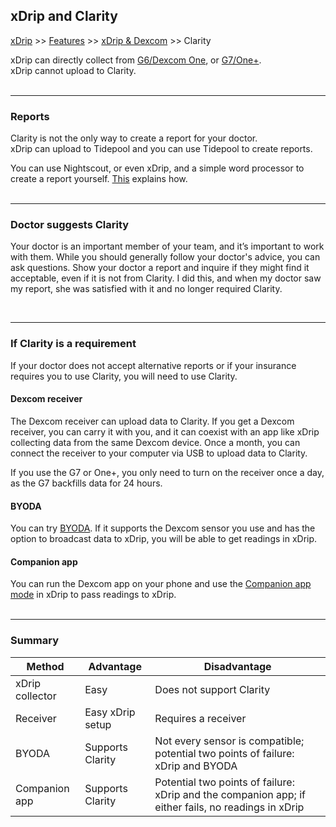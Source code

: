 ## xDrip and Clarity
[xDrip](../../README.md) >> [Features](../Features_page.md) >> [xDrip & Dexcom](../Dexcom_page.md) >> Clarity  
  
xDrip can directly collect from [G6/Dexcom One](../Starting-G6.md), or [G7/One+](./G7.md).  
xDrip cannot upload to Clarity.  
<br/>  
  
---  
  
### **Reports**  
Clarity is not the only way to create a report for your doctor.  
xDrip can upload to Tidepool and you can use Tidepool to create reports.  

You can use Nightscout, or even xDrip, and a simple word processor to create a report yourself.  [This](../Report.md) explains how.  
<br/>  

---  
  
### **Doctor suggests Clarity**  
Your doctor is an important member of your team, and it’s important to work with them. While you should generally follow your doctor's advice, you can ask questions. Show your doctor a report and inquire if they might find it acceptable, even if it is not from Clarity. I did this, and when my doctor saw my report, she was satisfied with it and no longer required Clarity.  
  
<br/>   
  
---  
  
### **If Clarity is a requirement**  
If your doctor does not accept alternative reports or if your insurance requires you to use Clarity, you will need to use Clarity.  
  
#### **Dexcom receiver**  
The Dexcom receiver can upload data to Clarity. If you get a Dexcom receiver, you can carry it with you, and it can coexist with an app like xDrip collecting data from the same Dexcom device. Once a month, you can connect the receiver to your computer via USB to upload data to Clarity.  
  
If you use the G7 or One+, you only need to turn on the receiver once a day, as the G7 backfills data for 24 hours.  
  
#### **BYODA**  
You can try [BYODA](../DexcomAppxDrip.md). If it supports the Dexcom sensor you use and has the option to broadcast data to xDrip, you will be able to get readings in xDrip.  
  
#### **Companion app**  
You can run the Dexcom app on your phone and use the [Companion app mode](../Follow/CompanionApp.md) in xDrip to pass readings to xDrip.    
<br/>  

---  

### **Summary**  
  
|       Method    | Advantage | Disadvantage |  
| --------------- | --------- | ------------ |  
| xDrip collector | Easy | Does not support Clarity |  
| Receiver | Easy xDrip setup | Requires a receiver |  
| BYODA | Supports Clarity | Not every sensor is compatible; potential two points of failure: xDrip and BYODA |  
| Companion app | Supports Clarity | Potential two points of failure: xDrip and the companion app; if either fails, no readings in xDrip |  
  
<br/>  
  
